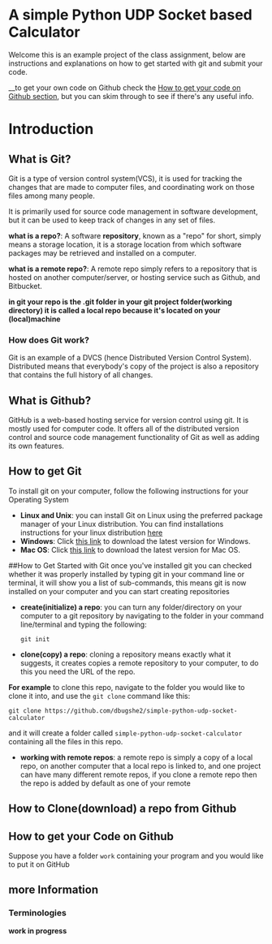 # A simple Python UDP Socket based Calculator

Welcome this is an example project of the class assignment, below are instructions and explanations on how to get started with git and submit your code.

__to get your own code on Github check the [How to get your code on Github section](##How-to-get-your-Code-on-Github), but you can skim through to see if there's any useful info.

# Introduction

## What is Git?
Git is a type of version control system(VCS), it is used for tracking the changes that are made to computer files, and coordinating work on those files among many people.

It is primarily used for source code management in software development, but it can be used to keep track of changes in any set of files.

__what is a repo?__:
A software __repository__, known as a "repo" for short, simply means a storage location, it is a storage location from which software packages may be retrieved and installed on a computer.

__what is a remote repo?__:
A remote repo simply refers to a repository that is hosted on another computer/server, or hosting service such as Github, and Bitbucket.

__in git your repo is the .git folder in your git project folder(working directory) it is called a local repo because it's located on your (local)machine__

### How does Git work?
Git is an example of a DVCS (hence Distributed Version Control System). Distributed means that everybody's copy of the project is also a repository that contains the full history of all changes.

## What is Github?
GitHub is a web-based hosting service for version control using git. It is mostly used for computer code. It offers all of the distributed version control and source code management functionality of Git as well as adding its own features.

## How to get Git
To install git on your computer, follow the following instructions for your Operating System

- __Linux and Unix__: you can install Git on Linux using the preferred package manager of your Linux distribution. You can find installations instructions for your linux distribution [here](https://git-scm.com/download/linux)
- __Windows__: Click [this link](https://git-scm.com/download/win) to download the latest version for Windows.
- __Mac OS__: Click [this link](https://git-scm.com/download/mac) to download the latest version for Mac OS.

##How to Get Started with Git
once you've installed git you can checked whether it was properly installed by typing git in your command line or terminal, it will show you a list of sub-commands, this means git is now installed on your computer and you can start creating repositories

- __create(initialize) a repo__: you can turn any folder/directory on your computer to a git repository by navigating to the folder in your command line/terminal and typing the following:

	`git init`

- __clone(copy) a repo__: cloning a repository means exactly what it suggests, it creates copies a remote repository to your computer,  to do this you need the URL of the repo.

**For example** to clone this repo, navigate to the folder you would like to clone it into, and use the `git clone` command  like this:

	git clone https://github.com/dbugshe2/simple-python-udp-socket-calculator

and it will create a folder called `simple-python-udp-socket-calculator` containing all the files in this repo.


- __working with remote repos__: a remote repo is simply a copy of a local repo, on another computer that a local repo is linked to, and one project can have many different remote repos, if you clone a remote repo then the repo is added by default as one of your remote

## How to Clone(download) a repo from Github


## How to get your Code on Github
Suppose you have a folder `work` containing your program and you would like to put it on GitHub

## more Information

### Terminologies

__work in progress__